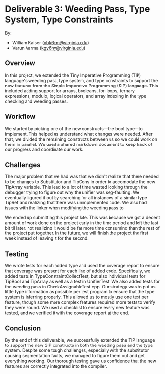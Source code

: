 # Deliverable 3: Weeding Pass, Type System, Type Constraints

By:

- William Kaiser (xbk6xm@virginia.edu)
- Varun Varma (kgy6hy@virginia.edu)

## Overview

In this project, we extended the Tiny Imperative Programming (TIP) language's weeding pass, type system, and type constraints to support the new features from the Simple Imperative Programming (SIP) language. This included adding support for arrays, booleans, for-loops, ternary expressions, modulo, logical operators, and array indexing in the type checking and weeding passes.

## Workflow

We started by picking one of the new constructs—the bool type—to implement. This helped us understand what changes were needed. After that, we divided the remaining constructs between us so we could work on them in parallel. We used a shared markdown document to keep track of our progress and coordinate our work.

## Challenges

The major problem that we had was that we didn't realize that there needed to be changes to Substitutor and TipCons in order to accomodate the new TipArray variable. This lead to a lot of time wasted looking through the debugger trying to figure out why the unifier was seg-faulting. We eventually figured it out by searching for all instances of a similar type TipRef and realizing that there was unimplemented code. We also had issues with the linker when modifying the weeding pass to 


We ended up submitting this project late. This was because we got a decent amount of work done on the project early in the time period and left the last bit til later, not realizing it would be far more time consuming than the rest of the project put together. In the future, we will finish the project the first week instead of leaving it for the second.

## Testing

We wrote tests for each added type and used the coverage report to ensure that coverage was present for each line of added code. Specifically, we added tests in TypeConstraintCollectTest, but also individual tests for TipBool and TipArray as well as a test in UnifierTest. We also added tests for the weeding pass in CheckAssignableTest.cpp.
Our strategy was to put as little type information as possible per test program to ensure that the type system is inferring properly. This allowed us to mostly use one test per feature, though some more complex features required more tests to verify they were sound. We used a checklist to ensure every new feature was tested, and we verified it with the coverage report at the end.

## Conclusion

By the end of this deliverable, we successfully extended the TIP language to support the new SIP constructs in both the weeding pass and the type system. Despite some tough challenges, especially with the substitutor causing segmentation faults, we managed to figure them out and get everything working. Our thorough testing gave us confidence that the new features are correctly integrated into the compiler.